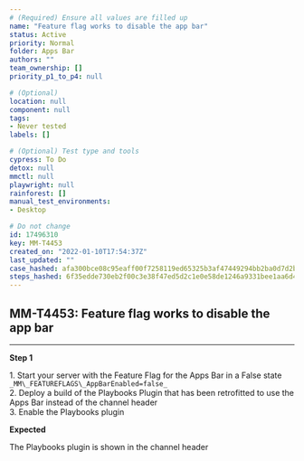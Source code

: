 ```yaml
---
# (Required) Ensure all values are filled up
name: "Feature flag works to disable the app bar"
status: Active
priority: Normal
folder: Apps Bar
authors: ""
team_ownership: []
priority_p1_to_p4: null

# (Optional)
location: null
component: null
tags: 
- Never tested
labels: []

# (Optional) Test type and tools
cypress: To Do
detox: null
mmctl: null
playwright: null
rainforest: []
manual_test_environments: 
- Desktop

# Do not change
id: 17496310
key: MM-T4453
created_on: "2022-01-10T17:54:37Z"
last_updated: ""
case_hashed: afa300bce08c95eaff00f7258119ed65325b3af47449294bb2ba0d7d2b2b3f38d3ac497c2f79b144676a5222aba802b2
steps_hashed: 6f35edde730eb2f00c3e38f47ed5d2c1e0e58de1246a9331bee1aa6d476f1d0e3326bc7870b42bf53e264b05d9070a00
---
```


<!-- (Auto-generated) Based on frontmatter's "key" and "name" -->

## MM-T4453: Feature flag works to disable the app bar

---

**Step 1**

1\. Start your server with the Feature Flag for the Apps Bar in a False state `_MM\_FEATUREFLAGS\_AppBarEnabled=false_`\
2\. Deploy a build of the Playbooks Plugin that has been retrofitted to use the Apps Bar instead of the channel header\
3\. Enable the Playbooks plugin

**Expected**

The Playbooks plugin is shown in the channel header
